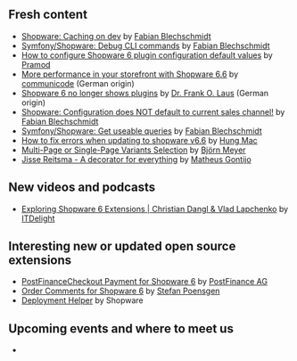 ## Fresh content

* [Shopware: Caching on dev](https://winkelwagen.de/2024/04/02/shopware-caching-on-dev/) by [Fabian Blechschmidt](https://winkelwagen.de/author/fabianblechschmidt/)
* [Symfony/Shopware: Debug CLI commands](https://winkelwagen.de/2024/04/04/symfony-shopware-debug-cli-commands/) by [Fabian Blechschmidt](https://winkelwagen.de/author/fabianblechschmidt/)
* [How to configure Shopware 6 plugin configuration default values](https://www.bay20.com/how-to-configure-shopware-6-plugin-configuration-default-values/) by [Pramod](https://www.bay20.com/author/pramod/)
* [More performance in your storefront with Shopware 6.6](https://www-communicode-de.translate.goog/blog/work/shopware-6-6-mehr-performance-storefront?_x_tr_sl=en&_x_tr_tl=de&_x_tr_hl=en&_x_tr_pto=wapp&_x_tr_hist=true) by [communicode](https://www.communicode.de/) (German origin)
* [Shopware 6 no longer shows plugins](https://www-fol9000-de.translate.goog/miszellaneen/shopware-6-admin-zeigt-keine-plugins-mehr-an/?_x_tr_sch=http&_x_tr_sl=de&_x_tr_tl=en&_x_tr_hl=en&_x_tr_pto=wapp) by [Dr. Frank O. Laus](http://www.fol9000.de/) (German origin)
* [Shopware: Configuration does NOT default to current sales channel!](https://winkelwagen.de/2024/04/11/shopware-configuration-does-not-default-to-current-sales-channel/) by [Fabian Blechschmidt](https://winkelwagen.de/author/fabianblechschmidt/)
* [Symfony/Shopware: Get useable queries](https://winkelwagen.de/2024/04/09/symfony-shopware-get-useable-queries/) by [Fabian Blechschmidt](https://winkelwagen.de/author/fabianblechschmidt/)
* [How to fix errors when updating to shopware v6.6](https://hungmac.com/how-to-fix-errors-when-updating-to-6-6) by [Hung Mac](https://hungmac.com/)
* [Multi-Page or Single-Page Variants Selection](https://www.brocksi.net/blog/variants-selection-multi-page-or-single-page/) by [Björn Meyer](https://www.brocksi.net)
* [Jisse Reitsma - A decorator for everything](https://www.weloveshopwarecommunity.com/interview/jisse-reitsma/a-decorator-for-everything) by [Matheus Gontijo](https://www.matheusgontijo.com/)

## New videos and podcasts

* [Exploring Shopware 6 Extensions | Christian Dangl & Vlad Lapchenko](https://www.youtube.com/watch?v=x0nf4Qe0G3w) by [ITDelight](https://www.youtube.com/@itdelight6129)

## Interesting new or updated open source extensions

* [PostFinanceCheckout Payment for Shopware 6](https://github.com/pfpayments/shopware-6) by [PostFinance AG](https://github.com/pfpayments/)
* [Order Comments for Shopware 6](https://github.com/stefanpoensgen/SptecOrderComments) by [Stefan Poensgen](https://github.com/stefanpoensgen)
* [Deployment Helper](https://github.com/shopware/deployment-helper) by Shopware

## Upcoming events and where to meet us

* []()
